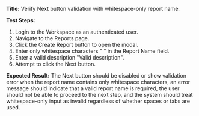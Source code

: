 **Title:** Verify Next button validation with whitespace-only report name.

**Test Steps:**
1. Login to the Workspace as an authenticated user.
2. Navigate to the Reports page.
3. Click the Create Report button to open the modal.
4. Enter only whitespace characters "   " in the Report Name field.
5. Enter a valid description "Valid description".
6. Attempt to click the Next button.

**Expected Result:**
The Next button should be disabled or show validation error when the report name contains only whitespace characters, an error message should indicate that a valid report name is required, the user should not be able to proceed to the next step, and the system should treat whitespace-only input as invalid regardless of whether spaces or tabs are used.